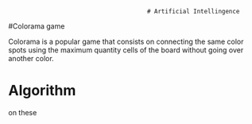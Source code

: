                                            # Artificial Intellingence

  #Colorama game

   Colorama is a popular game that consists on connecting the same color spots using the maximum quantity cells of the      board without going over another color.

# Algorithm
  on these


